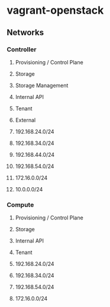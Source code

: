 # vagrant-openstack

## Networks

### Controller

  1. Provisioning / Control Plane
  2. Storage
  3. Storage Management
  4. Internal API
  5. Tenant
  6. External


  1. 192.168.24.0/24
  2. 192.168.34.0/24
  3. 192.168.44.0/24
  4. 192.168.54.0/24
  5. 172.16.0.0/24
  6. 10.0.0.0/24

### Compute

  1. Provisioning / Control Plane
  2. Storage
  3. Internal API
  4. Tenant


  1. 192.168.24.0/24
  2. 192.168.34.0/24
  3. 192.168.54.0/24
  4. 172.16.0.0/24
